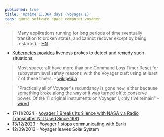 ```yaml
---
published: true
title: 'Uptime 15,364 days (Voyager I)'
tags: quote software space computer voyager
---
```

> Many applications running for long periods of time eventually transition to broken states, and cannot recover except by being restarted. - [HN](https://news.ycombinator.com/item?id=21288195)

- [Kubernetes provides](https://kubernetes.io/docs/tasks/configure-pod-container/configure-liveness-readiness-startup-probes/) liveness probes to detect and remedy such situations.

> Most spacecraft have more than one Command Loss Timer Reset for subsystem level safety reasons, with the Voyager craft using at least 7 of these timers. - [wikipedia](https://en.wikipedia.org/wiki/Command_Loss_Timer_Reset)

> "Practically all of Voyager's redundancy is gone now, either because something broke along the way or it was turned off to conserve power. Of the 11 original instruments on Voyager 1, only five remain" - [wired](https://www.wired.com/2013/09/vintage-voyager-probes/)

- 17/11/2024 - [Voyager 1 Breaks Its Silence with NASA via Radio Transmitter Not Used Since 1981 ](https://news.ycombinator.com/item?id=42107078)
- 13/12/2023 - [Voyager 1 stops communicating with Earth](https://news.ycombinator.com/item?id=38640900)
- 12/09/2013 - Voyager leaves Solar System
